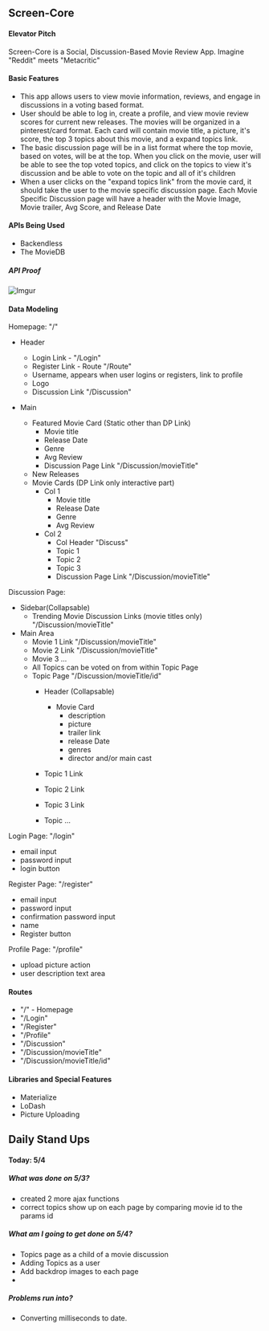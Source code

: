 ## Screen-Core

#### Elevator Pitch
Screen-Core is a Social, Discussion-Based Movie Review App. Imagine "Reddit" meets "Metacritic"

#### Basic Features
- This app allows users to view movie information, reviews, and engage in discussions in a voting based format.
- User should be able to log in, create a profile, and view movie review scores for current new releases. The movies will be organized in a pinterest/card format. Each card will contain movie title, a picture, it's score, the top 3 topics about this movie, and a expand topics link.
- The basic discussion page will be in a list format where the top movie, based on votes, will be at the top. When you click on the movie, user will be able to see the top voted topics, and click on the topics to view it's discussion and be able to vote on the topic and all of it's children
- When a user clicks on the "expand topics link" from the movie card, it should take the user to the movie specific discussion page. Each Movie Specific Discussion page will have a header with the Movie Image, Movie trailer, Avg Score, and Release Date

#### APIs Being Used
- Backendless
- The MovieDB

##### API Proof
![Imgur](http://i.imgur.com/6WajVaS.png)

#### Data Modeling

Homepage: "/"
- Header
  - Login Link - "/Login"
  - Register Link - Route "/Route"
  - Username, appears when user logins or registers, link to profile
  - Logo
  - Discussion Link "/Discussion"

- Main
  - Featured Movie Card (Static other than DP Link)
    - Movie title
    - Release Date
    - Genre
    - Avg Review
    - Discussion Page Link "/Discussion/movieTitle"
  - New Releases
  - Movie Cards (DP Link only interactive part)
    - Col 1
      - Movie title
      - Release Date
      - Genre
      - Avg Review
    - Col 2
      - Col Header "Discuss"
      - Topic 1
      - Topic 2
      - Topic 3
      - Discussion Page Link "/Discussion/movieTitle"

Discussion Page:
- Sidebar(Collapsable)
  - Trending Movie Discussion Links (movie titles only) "/Discussion/movieTitle"
- Main Area
  - Movie 1 Link "/Discussion/movieTitle"
  - Movie 2 Link "/Discussion/movieTitle"
  - Movie 3 ...
  - All Topics can be voted on from within Topic Page
  - Topic Page "/Discussion/movieTitle/id"
    - Header (Collapsable)
      - Movie Card
        - description
        - picture
        - trailer link
        - release Date
        - genres
        - director and/or main cast

    - Topic 1 Link
    - Topic 2 Link
    - Topic 3 Link
    - Topic ...

Login Page: "/login"
- email input
- password input
- login button

Register Page: "/register"
- email input
- password input
- confirmation password input
- name
- Register button

Profile Page: "/profile"
- upload picture action
- user description text area



#### Routes
- "/" - Homepage
- "/Login"
- "/Register"
- "/Profile"
- "/Discussion"
- "/Discussion/movieTitle"
- "/Discussion/movieTitle/id"

#### Libraries and Special Features
- Materialize
- LoDash
- Picture Uploading

## Daily Stand Ups

#### Today: 5/4

##### What was done on 5/3?

- created 2 more ajax functions
- correct topics show up on each page by comparing movie id to the params id

##### What am I going to get done on 5/4?
- Topics page as a child of a movie discussion
- Adding Topics as a user
- Add backdrop images to each page
-

##### Problems run into?
- Converting milliseconds to date.
